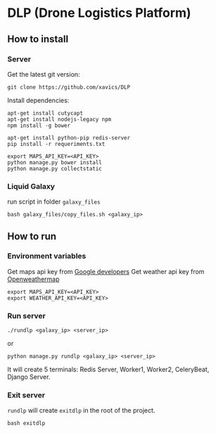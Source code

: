 # DLP (Drone Logistics Platform)

## How to install

### Server

Get the latest git version:

```
git clone https://github.com/xavics/DLP
```

Install dependencies:

```
apt-get install cutycapt
apt-get install nodejs-legacy npm
npm install -g bower

apt-get install python-pip redis-server
pip install -r requeriments.txt

export MAPS_API_KEY=<API_KEY>
python manage.py bower install
python manage.py collectstatic
```

### Liquid Galaxy

run script in folder `galaxy_files`

```
bash galaxy_files/copy_files.sh <galaxy_ip>
```

## How to run

### Environment variables

Get maps api key from [Google developers](https://developers.google.com/)
Get weather api key from [Openweathermap](http://openweathermap.org/)

```
export MAPS_API_KEY=<API_KEY>
export WEATHER_API_KEY=<API_KEY>
```

### Run server
```
./rundlp <galaxy_ip> <server_ip> 
```
or
```
python manage.py rundlp <galaxy_ip> <server_ip>
```

It will create 5 terminals: Redis Server, Worker1, Worker2, CeleryBeat, Django Server.

### Exit server

`rundlp` will create `exitdlp` in the root of the project.

```
bash exitdlp
```